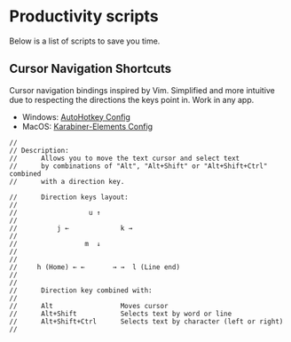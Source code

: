 # Productivity scripts

Below is a list of scripts to save you time.

## Cursor Navigation Shortcuts

Cursor navigation bindings inspired by Vim. Simplified and more intuitive due to respecting the directions the keys point in. Work in any app.

- Windows: [AutoHotkey Config](CursorNavigationShortcuts.ahs)
- MacOS: [Karabiner-Elements Config](karabiner.json)

```
//
// Description:
//      Allows you to move the text cursor and select text
//      by combinations of "Alt", "Alt+Shift" or "Alt+Shift+Ctrl" combined
//      with a direction key.

//      Direction keys layout:
//
//                  u ↑
//
//          j ←             k →
//
//                 m  ↓
//
//
//     h (Home) ← ←       → →  l (Line end)
//
//
//      Direction key combined with:
//
//      Alt                 Moves cursor
//      Alt+Shift           Selects text by word or line
//      Alt+Shift+Ctrl      Selects text by character (left or right)
//
```
